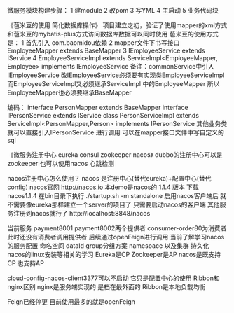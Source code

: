 

微服务模块构建步骤：
1 建module
2 改pom
3 写YML
4 主启动
5 业务代码块

《苞米豆的使用 简化数据库操作》
项目建立之初，验证了使用mapper的xml方式和苞米豆的mybatis-plus方式访问数据库数据可以同时使用
苞米豆的使用方式是：
1 首先引入 com.baomidou依赖
2 mapper文件下书写接口EmployeeMapper extends BaseMapper<Employee>
3 IEmployeeService extends IService<Employee>
4 EmployeeServiceImpl extends ServiceImpl<EmployeeMapper, Employee> implements IEmployeeService 
    备注：commonService中引入IEmployeeService 改IEmployeeService必须要有实现类EmployeeServiceImpl
         而EmployeeServiceImpl又必须继承ServiceImpl 中的EmployeeMapper 所以EmployeeMapper也必须要继承BaseMapper

编码：   interface PersonMapper extends BaseMapper<Person>
        interface IPersonService extends IService<Person>
        class PersonServiceImpl extends ServiceImpl<PersonMapper,Person> implements IPersonService
        其他业务类就可以直接引入IPersonService 进行调用
可以在mapper接口文件中写自定义的sql

《微服务注册中心 eureka consul zookeeper nacos》
dubbo的注册中心可以是zookeeper 也可以使用nacos 心跳检测

nacos注册中心怎么使用？
nacos 是注册中心(替代eureka)+配置中心(替代config)
nacos官网 http://nacos.io
本demo是nacos的 1.1.4 版本
下载nacos1.1.4
在bin目录下执行 ./startup.sh -m standalone
启用nacos客户端后 就不需要像eureka那样建立一个server的项目了 只需要启动nacos的客户端 其他服务注册到nacos就行了
http://localhost:8848/nacos

当前服务 payment8001 payment8002两个提供者 consumer-order80为消费者
此时还没有消费者调用提供者 后续通过openFeign进行调用
当前了解学习nacos的服务配置 命名空间 dataId group分组方案 namespace 以及集群 持久化 nacos的linux安装等相关的学习
Eureka是CP Zookeeper是AP  nacos是既支持CP 也支持AP

cloud-config-nacos-client3377可以不启动 它只是配置中心的使用
Ribbon和nginx区别   nginx是服务端实现的 是档在最外面的  Ribbon是本地负载均衡

Feign已经停更 目前使用最多的就是openFeign
